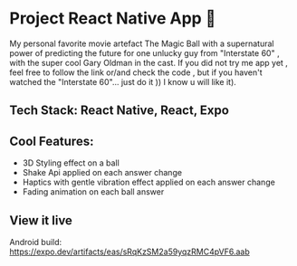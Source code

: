 # Project React Native App 📱

My personal favorite movie artefact The Magic Ball with a supernatural power of predicting the future for one unlucky guy from "Interstate 60" , with the super cool Gary Oldman in the cast. If you did not try me app yet , feel free to follow the link or/and check the code , but if you haven't watched the "Interstate 60"... just do it )) I know u will like it).

## Tech Stack: React Native, React, Expo

## Cool Features:

- 3D Styling effect on a ball
- Shake Api applied on each answer change
- Haptics with gentle vibration effect applied on each answer change
- Fading animation on each ball answer

## View it live

Android build: 
https://expo.dev/artifacts/eas/sRqKzSM2a59yqzRMC4pVF6.aab
